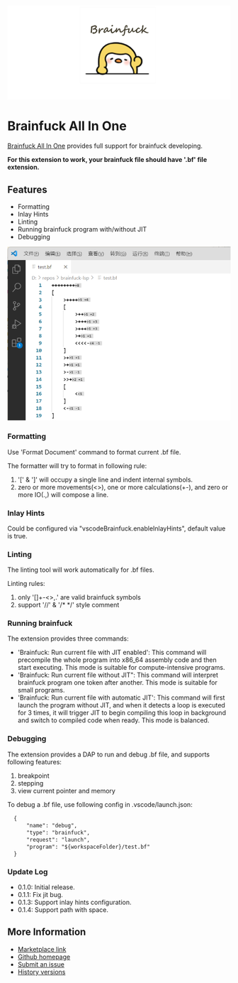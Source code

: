 ![](images/brainfuck.png)
# Brainfuck All In One
[Brainfuck All In One](https://marketplace.visualstudio.com/items?itemName=BabyPenguin.vscode-brainfuck) provides full support for brainfuck developing.

**For this extension to work, your brainfuck file should have '.bf' file extension.**

## Features
* Formatting
* Inlay Hints
* Linting
* Running brainfuck program with/without JIT
* Debugging

![](images/demo.png)

### Formatting
Use 'Format Document' command to format current .bf file.

The formatter will try to format in following rule:
1. '\[' & '\]' will occupy a single line and indent internal symbols.
2. zero or more movements(<>), one or more calculations(+-), and zero or more IO(.,) will compose a line.

### Inlay Hints
Could be configured via "vscodeBrainfuck.enableInlayHints", default value is true.

### Linting
The linting tool will work automatically for .bf files.

Linting rules:
1. only '[]+-<>,.' are valid brainfuck symbols
2. support '//' & '/* */' style comment

### Running brainfuck
The extension provides three commands:
* 'Brainfuck: Run current file with JIT enabled': This command will precompile the whole program into x86_64 assembly code and then start executing. This mode is suitable for compute-intensive programs.
* 'Brainfuck: Run current file without JIT": This command will interpret brainfuck program one token after another. This mode is suitable for small programs.
* 'Brainfuck: Run current file with automatic JIT': This command will first launch the program without JIT, and when it detects a loop is executed for 3 times, it will trigger JIT to begin compiling this loop in background and switch to compiled code when ready. This mode is balanced.

### Debugging
The extension provides a DAP to run and debug .bf file, and supports following features:
1. breakpoint
2. stepping
3. view current pointer and memory

To debug a .bf file, use following config in .vscode/launch.json:
```
  {
      "name": "debug",
      "type": "brainfuck",
      "request": "launch",
      "program": "${workspaceFolder}/test.bf"
  }
```

### Update Log
* 0.1.0: Initial release.
* 0.1.1: Fix jit bug.
* 0.1.3: Support inlay hints configuration.
* 0.1.4: Support path with space.

## More Information
* [Marketplace link](https://marketplace.visualstudio.com/items?itemName=BabyPenguin.vscode-brainfuck&ssr=false#overview)
* [Github homepage](https://github.com/GeniusPenguin9/Brainfuck_All_In_One)
* [Submit an issue](https://github.com/GeniusPenguin9/Brainfuck_All_In_One/issues/new)
* [History versions](https://marketplace.visualstudio.com/items?itemName=BabyPenguin.vscode-brainfuck&ssr=false#version-history)